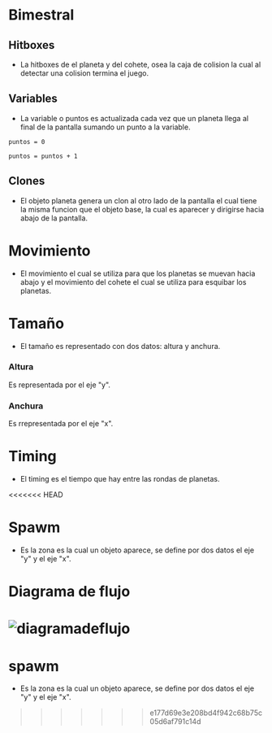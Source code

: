 # Bimestral

## Hitboxes
 - La hitboxes de el planeta y del cohete, osea la caja de colision la cual al detectar una colision termina el juego.

 ## Variables
 - La variable o puntos es actualizada cada vez que un planeta llega al final de la 
 pantalla sumando un punto a la variable.
 
 ```puntos = 0 ```
 
 ```puntos = puntos + 1```

 ## Clones

 - El objeto planeta genera un clon al otro lado de la pantalla el cual tiene la misma funcion que el objeto base, la cual es aparecer y dirigirse hacia abajo de la pantalla.

 # Movimiento
 -  El movimiento el cual se utiliza para que los planetas se muevan hacia abajo y el movimiento del cohete el cual se utiliza para esquibar los planetas.

 # Tamaño
 - El tamaño es representado con dos datos: altura y anchura.

 ### Altura
 Es representada por el eje "y".

 ### Anchura 
 Es rrepresentada por el eje "x".

 # Timing
 - El timing es el tiempo que hay entre las rondas de planetas.

<<<<<<< HEAD
# Spawm
- Es la zona es la cual un objeto aparece, se define por dos datos el eje "y" y el eje "x".

# Diagrama de flujo
![diagramadeflujo](diagrama.png)
=======
# spawm
- Es la zona es la cual un objeto aparece, se define por dos datos el eje "y" y el eje "x".
>>>>>>> e177d69e3e208bd4f942c68b75c05d6af791c14d
